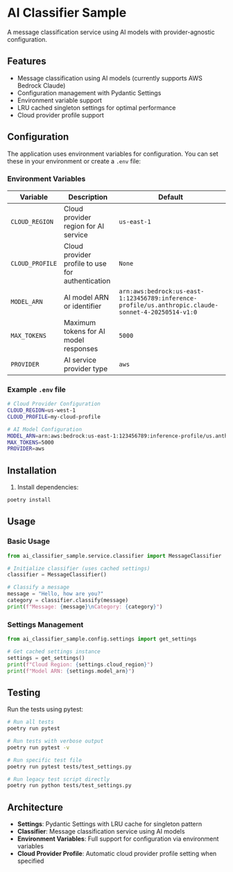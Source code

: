 # AI Classifier Sample

A message classification service using AI models with provider-agnostic configuration.

## Features

- Message classification using AI models (currently supports AWS Bedrock Claude)
- Configuration management with Pydantic Settings
- Environment variable support
- LRU cached singleton settings for optimal performance
- Cloud provider profile support

## Configuration

The application uses environment variables for configuration. You can set these in your environment or create a `.env` file:

### Environment Variables

| Variable | Description | Default |
|----------|-------------|---------|
| `CLOUD_REGION` | Cloud provider region for AI service | `us-east-1` |
| `CLOUD_PROFILE` | Cloud provider profile to use for authentication | `None` |
| `MODEL_ARN` | AI model ARN or identifier | `arn:aws:bedrock:us-east-1:123456789:inference-profile/us.anthropic.claude-sonnet-4-20250514-v1:0` |
| `MAX_TOKENS` | Maximum tokens for AI model responses | `5000` |
| `PROVIDER` | AI service provider type | `aws` |

### Example `.env` file

```bash
# Cloud Provider Configuration
CLOUD_REGION=us-west-1
CLOUD_PROFILE=my-cloud-profile

# AI Model Configuration
MODEL_ARN=arn:aws:bedrock:us-east-1:123456789:inference-profile/us.anthropic.claude-sonnet-4-20250514-v1:0
MAX_TOKENS=5000
PROVIDER=aws
```

## Installation

1. Install dependencies:

```bash
poetry install
```

## Usage

### Basic Usage

```python
from ai_classifier_sample.service.classifier import MessageClassifier

# Initialize classifier (uses cached settings)
classifier = MessageClassifier()

# Classify a message
message = "Hello, how are you?"
category = classifier.classify(message)
print(f"Message: {message}\nCategory: {category}")
```

### Settings Management

```python
from ai_classifier_sample.config.settings import get_settings

# Get cached settings instance
settings = get_settings()
print(f"Cloud Region: {settings.cloud_region}")
print(f"Model ARN: {settings.model_arn}")
```

## Testing

Run the tests using pytest:

```bash
# Run all tests
poetry run pytest

# Run tests with verbose output
poetry run pytest -v

# Run specific test file
poetry run pytest tests/test_settings.py

# Run legacy test script directly
poetry run python tests/test_settings.py
```

## Architecture

- **Settings**: Pydantic Settings with LRU cache for singleton pattern
- **Classifier**: Message classification service using AI models
- **Environment Variables**: Full support for configuration via environment variables
- **Cloud Provider Profile**: Automatic cloud provider profile setting when specified
